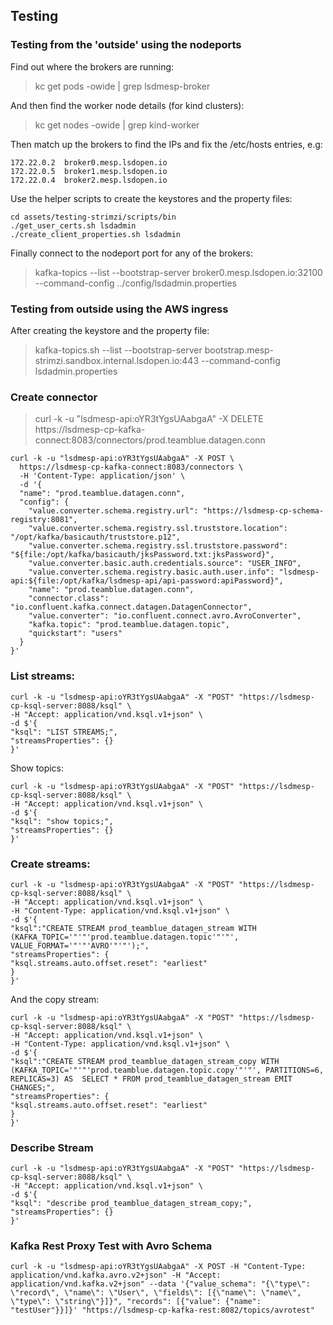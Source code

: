 ## Testing

### Testing from the 'outside' using the nodeports

Find out where the brokers are running:

> kc get pods -owide | grep lsdmesp-broker

And then find the worker node details (for kind clusters):

> kc get nodes -owide | grep kind-worker

Then match up the brokers to find the IPs and fix the /etc/hosts entries, e.g:

```
172.22.0.2  broker0.mesp.lsdopen.io
172.22.0.5  broker1.mesp.lsdopen.io
172.22.0.4  broker2.mesp.lsdopen.io
```

Use the helper scripts to create the keystores and the property files:

```
cd assets/testing-strimzi/scripts/bin
./get_user_certs.sh lsdadmin
./create_client_properties.sh lsdadmin
```

Finally connect to the nodeport port for any of the brokers:

> kafka-topics --list --bootstrap-server broker0.mesp.lsdopen.io:32100 --command-config ../config/lsdadmin.properties

### Testing from outside using the AWS ingress

After creating the keystore and the property file:

> kafka-topics.sh --list --bootstrap-server bootstrap.mesp-strimzi.sandbox.internal.lsdopen.io:443 --command-config lsdadmin.properties

### Create connector

> curl -k -u "lsdmesp-api:oYR3tYgsUAabgaA" -X DELETE https://lsdmesp-cp-kafka-connect:8083/connectors/prod.teamblue.datagen.conn

```
curl -k -u "lsdmesp-api:oYR3tYgsUAabgaA" -X POST \
  https://lsdmesp-cp-kafka-connect:8083/connectors \
  -H 'Content-Type: application/json' \
  -d '{
  "name": "prod.teamblue.datagen.conn",
  "config": {
    "value.converter.schema.registry.url": "https://lsdmesp-cp-schema-registry:8081",
    "value.converter.schema.registry.ssl.truststore.location": "/opt/kafka/basicauth/truststore.p12",
    "value.converter.schema.registry.ssl.truststore.password": "${file:/opt/kafka/basicauth/jksPassword.txt:jksPassword}",
    "value.converter.basic.auth.credentials.source": "USER_INFO",
    "value.converter.schema.registry.basic.auth.user.info": "lsdmesp-api:${file:/opt/kafka/lsdmesp-api/api-password:apiPassword}",
    "name": "prod.teamblue.datagen.conn",
    "connector.class": "io.confluent.kafka.connect.datagen.DatagenConnector",
    "value.converter": "io.confluent.connect.avro.AvroConverter",
    "kafka.topic": "prod.teamblue.datagen.topic",
    "quickstart": "users"
  }
}'
```

### List streams:

```
curl -k -u "lsdmesp-api:oYR3tYgsUAabgaA" -X "POST" "https://lsdmesp-cp-ksql-server:8088/ksql" \
-H "Accept: application/vnd.ksql.v1+json" \
-d $'{
"ksql": "LIST STREAMS;",
"streamsProperties": {}
}'
```

Show topics:

```
curl -k -u "lsdmesp-api:oYR3tYgsUAabgaA" -X "POST" "https://lsdmesp-cp-ksql-server:8088/ksql" \
-H "Accept: application/vnd.ksql.v1+json" \
-d $'{
"ksql": "show topics;",
"streamsProperties": {}
}'
```

### Create streams:

```
curl -k -u "lsdmesp-api:oYR3tYgsUAabgaA" -X "POST" "https://lsdmesp-cp-ksql-server:8088/ksql" \
-H "Accept: application/vnd.ksql.v1+json" \
-H "Content-Type: application/vnd.ksql.v1+json" \
-d $'{
"ksql":"CREATE STREAM prod_teamblue_datagen_stream WITH (KAFKA_TOPIC='"'"'prod.teamblue.datagen.topic'"'"', VALUE_FORMAT='"'"'AVRO'"'"');",
"streamsProperties": {
"ksql.streams.auto.offset.reset": "earliest"
}
}'
```

And the copy stream:

```
curl -k -u "lsdmesp-api:oYR3tYgsUAabgaA" -X "POST" "https://lsdmesp-cp-ksql-server:8088/ksql" \
-H "Accept: application/vnd.ksql.v1+json" \
-H "Content-Type: application/vnd.ksql.v1+json" \
-d $'{
"ksql":"CREATE STREAM prod_teamblue_datagen_stream_copy WITH (KAFKA_TOPIC='"'"'prod.teamblue.datagen.topic.copy'"'"', PARTITIONS=6, REPLICAS=3) AS  SELECT * FROM prod_teamblue_datagen_stream EMIT CHANGES;",
"streamsProperties": {
"ksql.streams.auto.offset.reset": "earliest"
}
}'
```

### Describe Stream

```
curl -k -u "lsdmesp-api:oYR3tYgsUAabgaA" -X "POST" "https://lsdmesp-cp-ksql-server:8088/ksql" \
-H "Accept: application/vnd.ksql.v1+json" \
-d $'{
"ksql": "describe prod_teamblue_datagen_stream_copy;",
"streamsProperties": {}
}'
```


### Kafka Rest Proxy Test with Avro Schema

```
curl -k -u "lsdmesp-api:oYR3tYgsUAabgaA" -X POST -H "Content-Type: application/vnd.kafka.avro.v2+json" -H "Accept: application/vnd.kafka.v2+json" --data '{"value_schema": "{\"type\": \"record\", \"name\": \"User\", \"fields\": [{\"name\": \"name\", \"type\": \"string\"}]}", "records": [{"value": {"name": "testUser"}}]}' "https://lsdmesp-cp-kafka-rest:8082/topics/avrotest"
```
